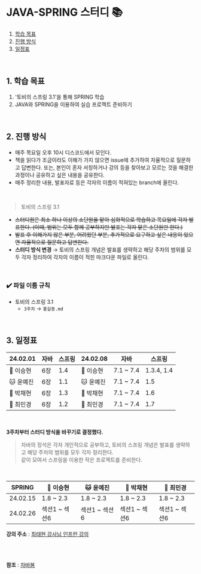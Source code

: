 # JAVA-SPRING 스터디 📚
1. [학습 목표](##1.-학습-목표)
2. [진행 방식](##2.-진행-방식)
3. [일정표](##3.-일정표)

<br/>

## 1. 학습 목표
1. '토비의 스프링 3.1'을 통해 SPRING 학습
2. JAVA와 SPRING을 이용하여 실습 프로젝트 준비하기

<br/>

## 2. 진행 방식
- 매주 목요일 오후 10시 디스코드에서 모인다.
- 책을 읽다가 조금이라도 이해가 가지 않으면 issue에 추가하여 자율적으로 질문하고 답변한다. 또는, 본인이 혼자 서칭하거나 강의 등을 찾아보고 모르는 것을 해결한 과정이나 공유하고 싶은 내용을 공유한다.
- 매주 정리한 내용, 발표자료 등은 각자의 이름이 적혀있는 branch에 올린다.

</br>

> 토비의 스프링 3.1
- ~~스터디원은 최소 하나 이상의 소단원을 맡아 심화적으로 학습하고 목요일에 각자 발표한다. (이때, 범위는 모두 함께 공부하지만 발표는 각자 맡은 소단원만 한다.)~~
- ~~발표 후 이해가지 않은 부분, 어려웠던 부분, 추가적으로 요구하고 싶은 내용이 있으면 자율적으로 질문하고 답변한다.~~
- **스터디 방식 변경** → 토비의 스프링 개념은 발표를 생략하고 해당 주차의 범위를 모두 각자 정리하여 각자의 이름이 적힌 마크다운 파일로 올린다.


</br>

### ✔️ 파일 이름 규칙

- 토비의 스프링 3.1
    - `3주차` → `홍길동.md`

</br>

## 3. 일정표
| 24.02.01 | 자바 | 스프링 | 24.02.08 | 자바 | 스프링 |
| --- | --- | --- | --- | --- | --- |
| 🦊 이승현 | 6장 | 1.4 | 🦊 이승현 | 7.1 ~ 7.4 | 1.3.4, 1.4 |
| 🐱 윤예진 | 6장 | 1.1 | 🐱 윤예진 | 7.1 ~ 7.4 | 1.5 |
| 🎀 박채현 | 6장 | 1.3 | 🎀 박채현 | 7.1 ~ 7.4 | 1.6 |
| 🍒 최민경 | 6장 | 1.2 | 🍒 최민경 | 7.1 ~ 7.4 | 1.7 |

</br>

**3주차부터 스터디 방식을 바꾸기로 결정했다.**
> 자바의 정석은 각자 개인적으로 공부하고, 토비의 스프링 개념은 발표를 생략하고 해당 주차의 범위를 모두 각자 정리한다. </br>
> 같이 모여서 스프링을 이용한 작은 프로젝트를 준비한다.

</br>

| SPRING | 🦊 이승현 | 🐱 윤예진 | 🎀 박채현 | 🍒 최민경 | 
| --- | --- | --- | --- | --- |
| 24.02.15 | 1.8 ~ 2.3 | 1.8 ~ 2.3 | 1.8 ~ 2.3 | 1.8 ~ 2.3 | 
| 24.02.26 | 섹션1 ~ 섹션6 | 섹션1 ~ 섹션6 | 섹션1 ~ 섹션6 | 섹션1 ~ 섹션6 |

**강의 주소** : [최태현 강사님 인프런 강의](https://www.inflearn.com/course/%EC%9E%90%EB%B0%94-%EC%8A%A4%ED%94%84%EB%A7%81%EB%B6%80%ED%8A%B8-%EC%84%9C%EB%B2%84%EA%B0%9C%EB%B0%9C-%EC%98%AC%EC%9D%B8%EC%9B%90)

</br>
</br>

**참조** : [자바봄](https://javabom.tistory.com/70)
